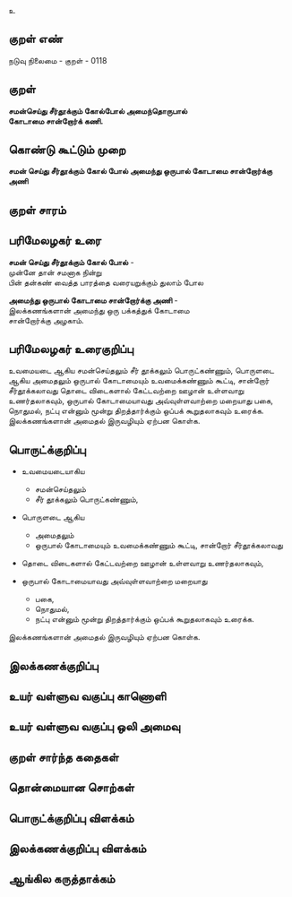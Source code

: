 உ

## குறள் எண் 

நடுவு நிலைமை - குறள் - 0118  

## குறள் 

**சமன்செய்து சீர்தூக்கும் கோல்போல் அமைந்தொருபால்  
கோடாமை சான்றோர்க் கணி.** 

## கொண்டு கூட்டும் முறை

**சமன் செய்து சீர்தூக்கும் கோல் போல் அமைந்து ஒருபால் கோடாமை சான்றோர்க்கு அணி**  

## குறள் சாரம் 


## பரிமேலழகர் உரை

**சமன் செய்து சீர்தூக்கும் கோல் போல்** -  
முன்னே தான் சமனாக நின்று  
பின் தன்கண் வைத்த பாரத்தை வரையறுக்கும் துலாம் போல  

**அமைந்து ஒருபால் கோடாமை சான்றோர்க்கு அணி** -  
இலக்கணங்களான் அமைந்து ஒரு பக்கத்துக் கோடாமை  
சான்றோர்க்கு அழகாம்.  

## பரிமேலழகர் உரைகுறிப்பு   

உவமையடை ஆகிய சமன்செய்தலும் சீர் தூக்கலும் பொருட்கண்ணும், பொருளடை ஆகிய அமைதலும் ஒருபால் கோடாமையும் உவமைக்கண்ணும் கூட்டி, சான்றோர் சீர்தூக்கலாவது தொடை விடைகளால் கேட்டவற்றை ஊழான் உள்ளவாறு உணர்தலாகவும், ஒருபால் கோடாமையாவது அவ்வுள்ளவாற்றை மறையாது பகை, நொதுமல், நட்பு என்னும் மூன்று திறத்தார்க்கும் ஒப்பக் கூறுதலாகவும் உரைக்க.  
இலக்கணங்களான் அமைதல் இருவழியும் ஏற்பன கொள்க.

## பொருட்க்குறிப்பு 

* உவமையடையாகிய  
  * சமன்செய்தலும்  
  * சீர் தூக்கலும் பொருட்கண்ணும்,  

* பொருளடை ஆகிய  
  * அமைதலும்  
  * ஒருபால் கோடாமையும் உவமைக்கண்ணும் கூட்டி, சான்றோர் சீர்தூக்கலாவது  
* தொடை விடைகளால் கேட்டவற்றை ஊழான் உள்ளவாறு உணர்தலாகவும்,  
* ஒருபால் கோடாமையாவது அவ்வுள்ளவாற்றை மறையாது
  * பகை,  
  * நொதுமல்,  
  * நட்பு என்னும் மூன்று திறத்தார்க்கும் ஒப்பக் கூறுதலாகவும் உரைக்க.  

இலக்கணங்களான் அமைதல் இருவழியும் ஏற்பன கொள்க.   

## இலக்கணக்குறிப்பு  


## உயர் வள்ளுவ வகுப்பு காணொளி


## உயர் வள்ளுவ வகுப்பு ஒலி அமைவு 

 
## குறள் சார்ந்த கதைகள் 


## தொன்மையான சொற்கள்


## பொருட்க்குறிப்பு விளக்கம்


## இலக்கணக்குறிப்பு விளக்கம்


## ஆங்கில கருத்தாக்கம் 



